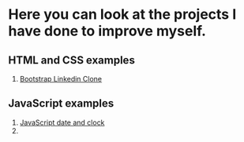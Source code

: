# Here you can look at the projects I have done to improve myself.
 
## HTML and CSS examples
1. [Bootstrap Linkedin Clone](https://ozanbayramm.github.io/Bootstrap-Linkedin-Clone/)

## JavaScript examples
1. [JavaScript date and clock](https://ozanbayramm.github.io/JavaScriptBasicProjects/JavaScript-Saat-Ve-Karsilama-Odevi/index)
2. 
